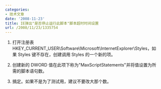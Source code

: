 ```yaml
---
categories:
- 技术文章
date: '2008-11-23'
title: IE弹出"是否停止运行此脚本"脚本超时时间设置
url: /2008/11/23/1335754
---
```



1. 打开注册表HKEY_CURRENT_USER\Software\Microsoft\InternetExplorer\Styles，如果 Styles 键不存在，创建调用 Styles 的一个新的项。  

2. 创建新的 DWORD 值在此项下称为"MaxScriptStatements"并将值设置为所需的脚本语句数。 

3. 搞定。如果不是为了测试用，建议不要改大那个数。 